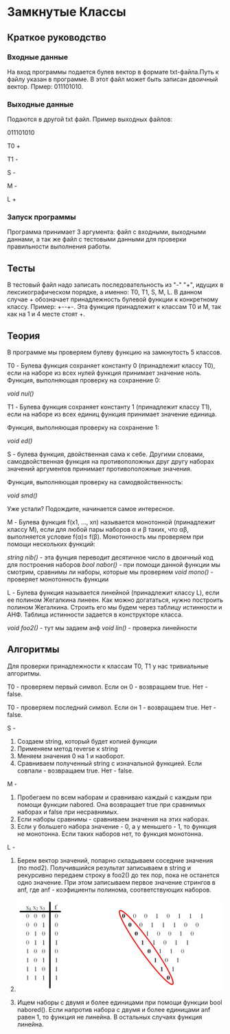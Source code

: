 # Замкнутые Классы
## Краткое руководство
### Входные данные
На вход программы подается булев вектор в формате txt-файла.Путь к файлу указан в программе. В этот файл может быть записан двоичный вектор. Прмер: 011101010. 
### Выходные данные 
Подаются в другой txt файл. Пример выходных файлов: 


011101010


T0 +


T1 -


S -


M -


L +


### Запуск программы
Программа принимает 3 аргумента: файл с входными, выходными даннами, а так же файл с тестовыми данными для проверки правильности выполнения работы.

## Тесты
В тестовый файл надо записать последовательность из "-" "+", идущих в лексикографическом порядке, а именно: T0, T1, S, M, L. В данном случае + обозначает принадлежность булевой функции к конкретному классу. Пример: +--+-. Эта функция принадлежит к классам T0 и M, так как на 1 и 4 месте стоят +.

## Теория
В программе мы проверяем булеву функцию на замкнутость 5 классов. 

T0 - Булева функция сохраняет константу 0 (принадлежит классу T0), если на наборе из всех нулей функция принимает значение ноль. 
Функция, выполняющая проверку на сохранение 0: 

*void nul()*

T1 - Булева функция сохраняет константу 1 (принадлежит классу T1), если на наборе из всех единиц функция принимает значение единица.

Функция, выполняющая проверку на сохранение 1: 

*void ed()*

S - булева функция, двойственная сама к себе. Другими словами, самодвойственная функция на противоположных друг другу наборах значений аргументов принимает противоположные значения.

Функция, выполняющая проверку на самодвойственность: 

 *void smd()*
 
 Уже устали? Подождите, начинается самое интересное.
 
 M - Булева функция f(x1, …, xn) называется монотонной (принадлежит классу M), если для любой пары наборов α и β таких, что αβ, выполняется условие f(α)≤ f(β). Монотонность мы проверяем при помощи нескольких функций:
 
 *string nib()* - эта фунция переводит десятичное число в двоичный код для построения наборов
 *bool nabor()* - при помощи данной функции мы смотрим, сравнимы ли наборы, которые мы проверяем
 *void mono()* - проверяет монотонность функции
 
 L - Булева функция называется линейной (принадлежит классу L), если ее полином Жегалкина линеен. Как можно догататься, нужно построить полином Жегалкина. Строить его мы будем через таблицу истинности и АНФ. Таблица истинности задается в конструкторе класса.
 
 *void foo2()* - тут мы задаем анф
 *void lin()* - проверка линейности
 
 ## Алгоритмы
 
 Для проверки принадлежности к классам T0, T1 у нас тривиальные алгоритмы.   
 
 T0 - проверяем первый символ. Если он 0 - возвращаем true. Нет - false.  
 
 T0 - проверяем последний символ. Если он 1 - возвращаем true. Нет - false.  
 
 S - 
 1. Создаем string, который будет копией функции
 2. Применяем метод reverse к string
 3. Меняем значения 0 на 1 и наоборот.
 4. Сравниваем полученный string с изначальной функцией. Если совпали - возвращаем true. Нет - false.
 
 M - 
 1. Пробегаем по всем наборам и сравниваю каждый с каждым при помощи функции nabored. Она возвращает true при сравнимых наборах и false при несравнимых.
 2. Если наборы сравнимы - сравниваем значения на этих наборах.
 3. Если у большего набора значение - 0, а у меньшего - 1, то функция не монотонна. Если таких наборов нет, то функция монотонна.
 
L - 
1. Берем вектор значений, попарно складываем соседние значения (по mod2). Получившийся результат записываем в string и рекурсивно передаем строку в foo2() до тех пор, пока не останется одно значение. При этом записываем первое значение стрингов в anf, где anf - коэфициенты полинома, соответствующих наборов. 

 1. ![](/inc/f2e9c734a37a4bee9df7077735b7f264.png)
 
 
 2. Ищем наборы с двумя и более единицами при помощи функции bool nabored(). Если напротив набора с двумя и более единицами anf равен 1, то функция не линейна. В остальных случаях функция линейна. 
